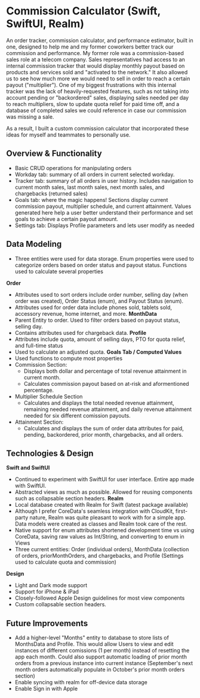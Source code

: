 # Commission Calculator (Swift, SwiftUI, Realm)
An order tracker, commission calculator, and performance estimator, built in one, designed to help me and my former coworkers better track our commission and performance. My former role was a commission-based sales role at a telecom company. Sales representatives had access to an internal commission tracker that would display monthly payout based on products and services sold and "activated to the network." It also allowed us to see how much more we would need to sell in order to reach a certain payout ("multiplier"). One of my biggest frustrations with this internal tracker was the lack of heavily-requested features, such as not taking into account pending or "backordered" sales, displaying sales needed per day to reach multipliers, slow to update quota relief for paid time off, and a database of completed sales we could reference in case our commission was missing a sale. 

As a result, I built a custom commission calculator that incorporated these ideas for myself and teammates to personally use.

## Overview & Functionality
 
- Basic CRUD operations for manipulating orders
- Workday tab: summary of all orders in current selected workday.
- Tracker tab: summary of all orders in user history. Includes navigation to current month sales, last month sales, next month sales, and chargebacks (returned sales)
- Goals tab: where the magic happens! Sections display current commission payout, multiplier schedule, and current attainment. Values generated here help a user better understand their performance and set goals to achieve a certain payout amount.
- Settings tab: Displays Profile parameters and lets user modify as needed



## Data Modeling
- Three entities were used for data storage. Enum properties were used to categorize orders based on order status and payout status. Functions used to calculate several properties

**Order**
- Attributes used to sort orders include order number, selling day (when order was created), Order Status (enum), and Payout Status (enum).
- Attributes used for order data include phones sold, tablets sold, accessory revenue, home internet, and more.
**MonthData**
- Parent Entity to order. Used to filter orders based on payout status, selling day.
- Contains attributes used for chargeback data.
**Profile**
- Attributes include quota, amount of selling days, PTO for quota relief, and full-time status
- Used to calculate an adjusted quota.
**Goals Tab / Computed Values**
- Used functions to compute most properties
- Commission Section: 
    - Displays both dollar and percentage of total revenue attainment in current month.
    - Calculates commission payout based on at-risk and aformentioned percentage.
- Multiplier Schedule Section
    - Calculates and displays the total needed revenue attainment, remaining needed revenue attainment, and daily revenue attainment needed for six different comission payouts.
- Attainment Section: 
    - Calculates and displays the sum of order data attributes for paid, pending, backordered, prior month, chargebacks, and all orders.

## Technologies & Design

**Swift and SwiftUI**
  - Continued to experiment with SwiftUI for user interface. Entire app made with SwiftUI.
  - Abstracted views as much as possible. Allowed for reusing components such as collapsable section headers.
**Realm**
  - Local database created with Realm for Swift (latest package available)
  - Although I prefer CoreData's seamless integration with CloudKit, first-party nature, Realm was quite pleasant to work with for a simple app. Data models were created as classes and Realm took care of the rest. 
  - Native support for enum attributes shortened development time vs using CoreData, saving raw values as Int/String, and converting to enum in Views
  - Three current entities: Order (individual orders), MonthData (collection of orders, priorMonthOrders, and chargebacks, and Profile (Settings used to calculate quota and commission)
 
**Design**
- Light and Dark mode support
- Support for iPhone & iPad
- Closely-followed Apple Design guidelines for most view components
- Custom collapsable section headers.

## Future Improvements
- Add a higher-level "Months" entity to database to store lists of MonthsData and Profile. This would allow Users to view and edit instances of different comissions (1 per month) instead of resetting the app each month. Could also support automatic loading of prior month orders from a previous instance into current instance (September's next month orders automatically populate in October's prior month orders section)
- Enable syncing with realm for off-device data storage
- Enable Sign in with Apple




